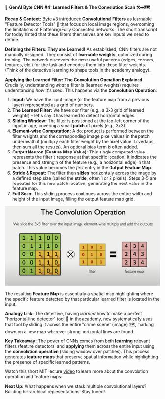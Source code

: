 
🧠 **GenAI Byte CNN #4: Learned Filters & The Convolution Scan 🛠️➡️🗺️**

**Recap & Context:** Byte #3 introduced **Convolutional Filters** as learnable "Feature Detector Tools" 🔦 that focus on local image regions, overcoming the limitations of Flattening/Fully Connected networks. The short transcript for today hinted that these filters themselves are key inputs we need to define.

**Defining the Filters: They are Learned!**
As established, CNN filters are not manually designed. They consist of **learnable weights**, optimized during training. The network discovers the most useful patterns (edges, corners, textures, etc.) for the task and encodes them into these filter weights. (Think of the detective learning to shape tools in the academy analogy).

**Applying the Learned Filter: The Convolution Operation Explained**
Crucially, understanding *what* a filter is (learned weights) requires understanding *how* it's used. This happens via the **Convolution Operation**:

1.  **Input:** We have the input image (or the feature map from a previous layer) represented as a grid of numbers.
2.  **The Learned Filter:** We have our filter (e.g., a 3x3 grid of learned weights) – let's say it has learned to detect horizontal edges.
3.  **Sliding Window:** The filter is positioned at the top-left corner of the input image, covering a small **patch** of pixels (e.g., 3x3).
4.  **Element-wise Computation:** A dot product is performed between the filter weights and the corresponding image pixel values in the patch underneath it (multiply each filter weight by the pixel value it overlaps, then sum all the results). An optional bias term is often added.
5.  **Output Neuron (Feature Map Value):** This single computed value represents the filter's response at that specific location. It indicates the presence and strength of the feature (e.g., a horizontal edge) in that patch. This value becomes the *first* entry in the **Output Feature Map**.
6.  **Stride & Repeat:** The filter then **slides** horizontally across the image by a defined step size (called the **stride**, often 1 or 2 pixels). Steps 3-5 are repeated for this new patch location, generating the next value in the feature map.
7.  **Full Scan:** This sliding process continues across the entire width and height of the input image, filling the output feature map grid.

![convolution-operation.jpeg](./assets/convolution-operation.jpeg)

The resulting **Feature Map** is essentially a spatial map highlighting where the specific feature detected by that particular learned filter is located in the input.

**Analogy Link:** The detective, having *learned* how to make a perfect "horizontal line detector" tool 🔧 in the academy, now systematically *uses* that tool by sliding it across the entire "crime scene" (image) 🗺️, marking down on a new map wherever strong horizontal lines are found.

**Key Takeaway:**
The power of CNNs comes from both **learning** relevant filters (feature detectors) and **applying** them across the entire input using the **convolution operation** (sliding window over patches). This process generates **feature maps** that preserve spatial information while highlighting the presence of specific learned patterns.

Watch this short MIT lecture [video](https://drive.google.com/file/d/1X2NSMZZhuj38BGDD69435HpdXJctA9O8/view?usp=sharing) to learn more about the convolution operation and feature maps.

**Next Up:** What happens when we stack multiple convolutional layers? Building hierarchical representations! Stay tuned! 

